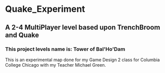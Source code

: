 # Quake_Experiment

## A 2-4 MultiPlayer level based upon TrenchBroom and Quake

### This project levels name is: Tower of Bal'Ho'Dam
This is an experimental map done for my Game Design 2 class for Columbia College Chicago with my Teacher Michael Green.
